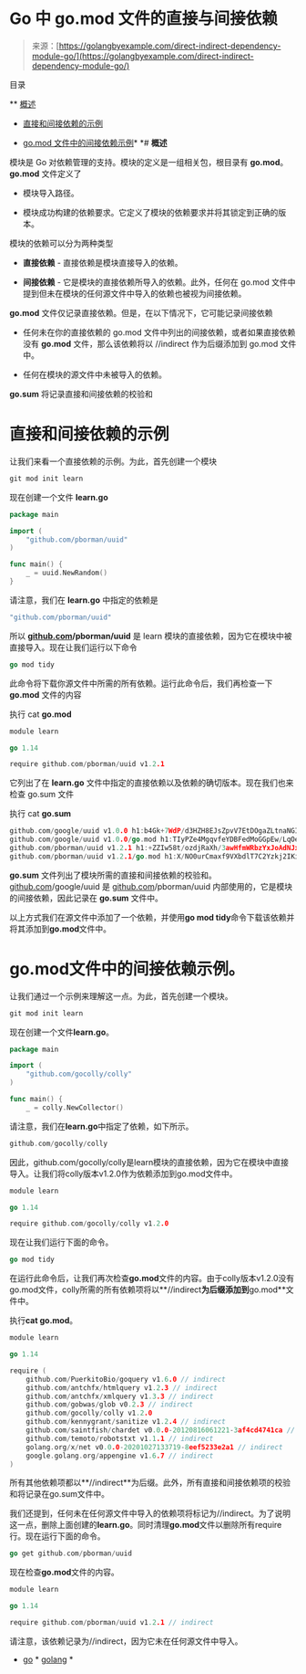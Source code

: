 <!--yml

类别：未分类

日期：2024-10-13 06:29:09

-->

# Go 中 go.mod 文件的直接与间接依赖

> 来源：[https://golangbyexample.com/direct-indirect-dependency-module-go/](https://golangbyexample.com/direct-indirect-dependency-module-go/)

目录

**   [概述](#Overview "概述")

+   [直接和间接依赖的示例](#Example_of_direct_and_indirect_dependency "直接和间接依赖的示例")

+   [go.mod 文件中的间接依赖示例](#Example_of_indirect_dependency_in_gomod_file "go.mod 文件中的间接依赖示例")*  *# **概述**

模块是 Go 对依赖管理的支持。模块的定义是一组相关包，根目录有 **go.mod**。 **go.mod** 文件定义了

+   模块导入路径。

+   模块成功构建的依赖要求。它定义了模块的依赖要求并将其锁定到正确的版本。

模块的依赖可以分为两种类型

+   **直接依赖** - 直接依赖是模块直接导入的依赖。

+   **间接依赖** - 它是模块的直接依赖所导入的依赖。此外，任何在 go.mod 文件中提到但未在模块的任何源文件中导入的依赖也被视为间接依赖。

**go.mod** 文件仅记录直接依赖。但是，在以下情况下，它可能记录间接依赖

+   任何未在你的直接依赖的 go.mod 文件中列出的间接依赖，或者如果直接依赖没有 **go.mod** 文件，那么该依赖将以 //indirect 作为后缀添加到 go.mod 文件中。

+   任何在模块的源文件中未被导入的依赖。

**go.sum** 将记录直接和间接依赖的校验和

# **直接和间接依赖的示例**

让我们来看一个直接依赖的示例。为此，首先创建一个模块

```go
git mod init learn
```

现在创建一个文件 **learn.go**

```go
package main

import (
	"github.com/pborman/uuid"
)

func main() {
	_ = uuid.NewRandom()
}
```

请注意，我们在 **learn.go** 中指定的依赖是

```go
"github.com/pborman/uuid"
```

所以 **[github.com](http://github.com)/pborman/uuid** 是 learn 模块的直接依赖，因为它在模块中被直接导入。现在让我们运行以下命令

```go
go mod tidy
```

此命令将下载你源文件中所需的所有依赖。运行此命令后，我们再检查一下 **go.mod** 文件的内容

执行 cat **go.mod**

```go
module learn

go 1.14

require github.com/pborman/uuid v1.2.1
```

它列出了在 **learn.go** 文件中指定的直接依赖以及依赖的确切版本。现在我们也来检查 go.sum 文件

执行 cat **go.sum**

```go
github.com/google/uuid v1.0.0 h1:b4Gk+7WdP/d3HZH8EJsZpvV7EtDOgaZLtnaNGIu1adA=
github.com/google/uuid v1.0.0/go.mod h1:TIyPZe4MgqvfeYDBFedMoGGpEw/LqOeaOT+nhxU+yHo=
github.com/pborman/uuid v1.2.1 h1:+ZZIw58t/ozdjRaXh/3awHfmWRbzYxJoAdNJxe/3pvw=
github.com/pborman/uuid v1.2.1/go.mod h1:X/NO0urCmaxf9VXbdlT7C2Yzkj2IKimNn4k+gtPdI/k=
```

**go.sum** 文件列出了模块所需的直接和间接依赖的校验和。[github.com](http://github.com)/google/uuid 是 [github.com](http://github.com)/pborman/uuid 内部使用的，它是模块的间接依赖，因此记录在 **go.sum** 文件中。

以上方式我们在源文件中添加了一个依赖，并使用**go mod tidy**命令下载该依赖并将其添加到**go.mod**文件中。

# **go.mod文件中的间接依赖示例**。

让我们通过一个示例来理解这一点。为此，首先创建一个模块。

```go
git mod init learn
```

现在创建一个文件**learn.go**。

```go
package main

import (
	"github.com/gocolly/colly"
)

func main() {
	_ = colly.NewCollector()
```

请注意，我们在**learn.go**中指定了依赖，如下所示。

```go
github.com/gocolly/colly
```

因此，github.com/gocolly/colly是learn模块的直接依赖，因为它在模块中直接导入。让我们将colly版本v1.2.0作为依赖添加到go.mod文件中。

```go
module learn

go 1.14

require	github.com/gocolly/colly v1.2.0
```

现在让我们运行下面的命令。

```go
go mod tidy
```

在运行此命令后，让我们再次检查**go.mod**文件的内容。由于colly版本v1.2.0没有go.mod文件，colly所需的所有依赖项将以**//indirect**为后缀添加到**go.mod**文件中。

执行**cat go.mod**。

```go
module learn

go 1.14

require (
	github.com/PuerkitoBio/goquery v1.6.0 // indirect
	github.com/antchfx/htmlquery v1.2.3 // indirect
	github.com/antchfx/xmlquery v1.3.3 // indirect
	github.com/gobwas/glob v0.2.3 // indirect
	github.com/gocolly/colly v1.2.0
	github.com/kennygrant/sanitize v1.2.4 // indirect
	github.com/saintfish/chardet v0.0.0-20120816061221-3af4cd4741ca // indirect
	github.com/temoto/robotstxt v1.1.1 // indirect
	golang.org/x/net v0.0.0-20201027133719-8eef5233e2a1 // indirect
	google.golang.org/appengine v1.6.7 // indirect
)
```

所有其他依赖项都以**//indirect**为后缀。此外，所有直接和间接依赖项的校验和将记录在go.sum文件中。

我们还提到，任何未在任何源文件中导入的依赖项将标记为//indirect。为了说明这一点，删除上面创建的**learn.go**。同时清理**go.mod**文件以删除所有require行。现在运行下面的命令。

```go
go get github.com/pborman/uuid
```

现在检查**go.mod**文件的内容。

```go
module learn

go 1.14

require github.com/pborman/uuid v1.2.1 // indirect
```

请注意，该依赖记录为//indirect，因为它未在任何源文件中导入。

+   [go](https://golangbyexample.com/tag/go/) * [golang](https://golangbyexample.com/tag/golang/) *
